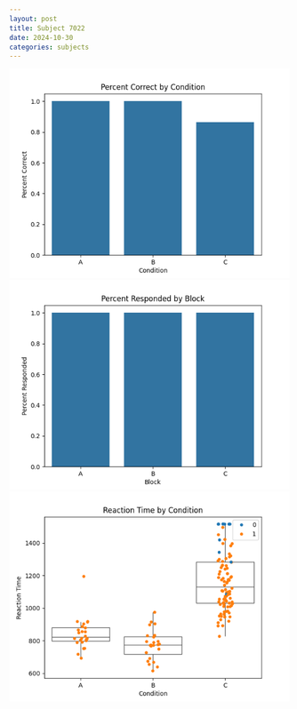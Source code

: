 ```yaml
---
layout: post
title: Subject 7022
date: 2024-10-30
categories: subjects
---
```


![](data/7022/run-1/7022_ATS_percent_correct.png)
![](data/7022/run-1/7022_ATS_percent_responded.png)
![](data/7022/run-1/7022_ATS_rt.png)
